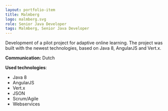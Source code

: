 ```yaml
---
layout: portfolio-item
title: Malmberg
logo: malmberg.svg
role: Senior Java Developer
tags: Malmberg, Senior Java Developer
---
```


Development of a pilot project for adaptive online learning. The project was built with the newest
technologies, based on Java 8, AngularJS and Vert.x.

**Communication:** Dutch

**Used technologies**: 
* Java 8 
* AngularJS 
* Vert.x 
* JSON 
* Scrum/Agile 
* Webservices
